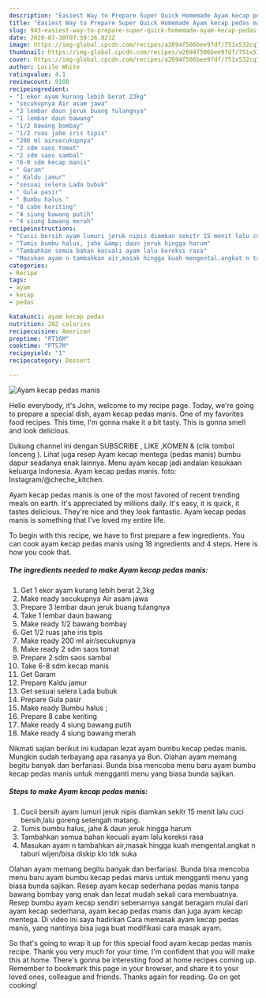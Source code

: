 ```yaml
---
description: "Easiest Way to Prepare Super Quick Homemade Ayam kecap pedas manis"
title: "Easiest Way to Prepare Super Quick Homemade Ayam kecap pedas manis"
slug: 943-easiest-way-to-prepare-super-quick-homemade-ayam-kecap-pedas-manis
date: 2020-07-30T07:59:26.823Z
image: https://img-global.cpcdn.com/recipes/a2694f506bee97df/751x532cq70/ayam-kecap-pedas-manis-foto-resep-utama.jpg
thumbnail: https://img-global.cpcdn.com/recipes/a2694f506bee97df/751x532cq70/ayam-kecap-pedas-manis-foto-resep-utama.jpg
cover: https://img-global.cpcdn.com/recipes/a2694f506bee97df/751x532cq70/ayam-kecap-pedas-manis-foto-resep-utama.jpg
author: Lucile White
ratingvalue: 4.1
reviewcount: 9108
recipeingredient:
- "1 ekor ayam kurang lebih berat 23kg"
- "secukupnya Air asam jawa"
- "3 lembar daun jeruk buang tulangnya"
- "1 lembar daun bawang"
- "1/2 bawang bombay"
- "1/2 ruas jahe iris tipis"
- "200 ml airsecukupnya"
- "2 sdm saos tomat"
- "2 sdm saos sambal"
- "6-8 sdm kecap manis"
- " Garam"
- " Kaldu jamur"
- "sesuai selera Lada bubuk"
- " Gula pasir"
- " Bumbu halus "
- "8 cabe keriting"
- "4 siung bawang putih"
- "4 siung bawang merah"
recipeinstructions:
- "Cucii bersih ayam lumuri jeruk nipis diamkan sekitr 15 menit lalu cuci bersih,lalu goreng setengah matang."
- "Tumis bumbu halus, jahe &amp; daun jeruk hingga harum"
- "Tambahkan semua bahan kecuali ayam lalu koreksi rasa"
- "Masukan ayam n tambahkan air,masak hingga kuah mengental.angkat n taburi wijen/bisa diskip klo tdk suka"
categories:
- Recipe
tags:
- ayam
- kecap
- pedas

katakunci: ayam kecap pedas 
nutrition: 262 calories
recipecuisine: American
preptime: "PT16M"
cooktime: "PT57M"
recipeyield: "1"
recipecategory: Dessert

---
```



![Ayam kecap pedas manis](https://img-global.cpcdn.com/recipes/a2694f506bee97df/751x532cq70/ayam-kecap-pedas-manis-foto-resep-utama.jpg)

Hello everybody, it's John, welcome to my recipe page. Today, we're going to prepare a special dish, ayam kecap pedas manis. One of my favorites food recipes. This time, I'm gonna make it a bit tasty. This is gonna smell and look delicious.

Dukung channel ini dengan SUBSCRIBE , LIKE ,KOMEN &amp; (clik tombol lonceng ). Lihat juga resep Ayam kecap mentega (pedas manis) bumbu dapur seadanya enak lainnya. Menu ayam kecap jadi andalan kesukaan keluarga Indonesia. Ayam kecap pedas manis. foto: Instagram/@cheche_kitchen.

Ayam kecap pedas manis is one of the most favored of recent trending meals on earth. It's appreciated by millions daily. It's easy, it is quick, it tastes delicious. They're nice and they look fantastic. Ayam kecap pedas manis is something that I've loved my entire life.


To begin with this recipe, we have to first prepare a few ingredients. You can cook ayam kecap pedas manis using 18 ingredients and 4 steps. Here is how you cook that.

<!--inarticleads1-->

##### The ingredients needed to make Ayam kecap pedas manis:

1. Get 1 ekor ayam kurang lebih berat 2,3kg
1. Make ready secukupnya Air asam jawa
1. Prepare 3 lembar daun jeruk buang tulangnya
1. Take 1 lembar daun bawang
1. Make ready 1/2 bawang bombay
1. Get 1/2 ruas jahe iris tipis
1. Make ready 200 ml air/secukupnya
1. Make ready 2 sdm saos tomat
1. Prepare 2 sdm saos sambal
1. Take 6-8 sdm kecap manis
1. Get  Garam
1. Prepare  Kaldu jamur
1. Get sesuai selera Lada bubuk
1. Prepare  Gula pasir
1. Make ready  Bumbu halus ;
1. Prepare 8 cabe keriting
1. Make ready 4 siung bawang putih
1. Make ready 4 siung bawang merah


Nikmati sajian berikut ini kudapan lezat ayam bumbu kecap pedas manis. Mungkin sudah terbayang apa rasanya ya Bun. Olahan ayam memang begitu banyak dan berfariasi. Bunda bisa mencoba menu baru ayam bumbu kecap pedas manis untuk mengganti menu yang biasa bunda sajikan. 

<!--inarticleads2-->

##### Steps to make Ayam kecap pedas manis:

1. Cucii bersih ayam lumuri jeruk nipis diamkan sekitr 15 menit lalu cuci bersih,lalu goreng setengah matang.
1. Tumis bumbu halus, jahe &amp; daun jeruk hingga harum
1. Tambahkan semua bahan kecuali ayam lalu koreksi rasa
1. Masukan ayam n tambahkan air,masak hingga kuah mengental.angkat n taburi wijen/bisa diskip klo tdk suka


Olahan ayam memang begitu banyak dan berfariasi. Bunda bisa mencoba menu baru ayam bumbu kecap pedas manis untuk mengganti menu yang biasa bunda sajikan. Resep ayam kecap sederhana pedas manis tanpa bawang bombay yang enak dan lezat mudah sekali cara membuatnya. Resep bumbu ayam kecap sendiri sebenarnya sangat beragam mulai dari ayam kecap sederhana, ayam kecap pedas manis dan juga ayam kecap mentega. Di video ini saya hadirkan Cara memasak ayam kecap pedas manis, yang nantinya bisa juga buat modifikasi cara masak ayam. 

So that's going to wrap it up for this special food ayam kecap pedas manis recipe. Thank you very much for your time. I'm confident that you will make this at home. There's gonna be interesting food at home recipes coming up. Remember to bookmark this page in your browser, and share it to your loved ones, colleague and friends. Thanks again for reading. Go on get cooking!
